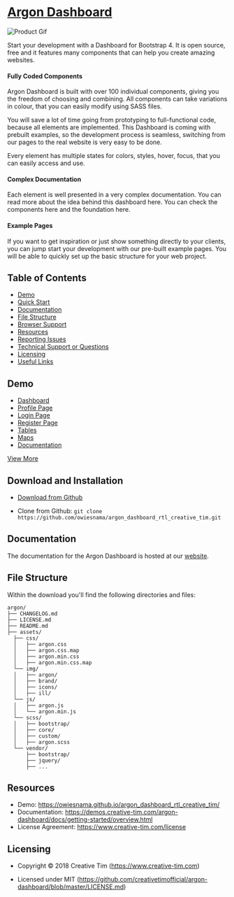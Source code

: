 # [Argon Dashboard](https://www.creative-tim.com/product/argon-dashboard)

![Product Gif](https://s3.amazonaws.com/creativetim_bucket/products/96/original/opt_ad_thumbnail.jpg)

Start your development with a Dashboard for Bootstrap 4. It is open source, free and it features many components that can help you create amazing websites.

#### Fully Coded Components

Argon Dashboard is built with over 100 individual components, giving you the freedom of choosing and combining. All components can take variations in colour, that you can easily modify using SASS files.

You will save a lot of time going from prototyping to full-functional code, because all elements are implemented. This Dashboard is coming with prebuilt examples, so the development process is seamless, switching from our pages to the real website is very easy to be done.

Every element has multiple states for colors, styles, hover, focus, that you can easily access and use.

#### Complex Documentation

Each element is well presented in a very complex documentation. You can read more about the idea behind this dashboard here. You can check the components here and the foundation here.

#### Example Pages

If you want to get inspiration or just show something directly to your clients, you can jump start your development with our pre-built example pages. You will be able to quickly set up the basic structure for your web project.

## Table of Contents

* [Demo](#demo)
* [Quick Start](#quick-start)
* [Documentation](#documentation)
* [File Structure](#file-structure)
* [Browser Support](#browser-support)
* [Resources](#resources)
* [Reporting Issues](#reporting-issues)
* [Technical Support or Questions](#technical-support-or-questions)
* [Licensing](#licensing)
* [Useful Links](#useful-links)


## Demo

- [Dashboard](https://owiesnama.github.io/argon_dashboard_rtl_creative_tim/)
- [Profile Page](https://owiesnama.github.io/argon_dashboard_rtl_creative_tim/examples/profile.html)
- [Login Page](https://owiesnama.github.io/argon_dashboard_rtl_creative_tim/examples/login.html)
- [Register Page](https://owiesnama.github.io/argon_dashboard_rtl_creative_tim/examples/register.html)
- [Tables](https://owiesnama.github.io/argon_dashboard_rtl_creative_tim/examples/tables.html)
- [Maps](https://owiesnama.github.io/argon_dashboard_rtl_creative_tim/examples/maps.html)
- [Documentation](https://owiesnama.github.io/argon_dashboard_rtl_creative_tim/docs/getting-started/overview.html)

[View More](https://demos.creative-tim.com/argon-dashboard)

## Download and Installation

- [Download from Github](https://github.com/owiesnama/argon_dashboard_rtl_creative_tim/archive/master.zip)

- Clone from Github: `git clone https://github.com/owiesnama/argon_dashboard_rtl_creative_tim.git`


## Documentation

The documentation for the Argon Dashboard is hosted at our [website](https://demos.creative-tim.com/argon-dashboard/docs/getting-started/overview.html).

## File Structure

Within the download you'll find the following directories and files:

```
argon/
├── CHANGELOG.md
├── LICENSE.md
├── README.md
├── assets/
  ├── css/
  │   ├── argon.css
  │   ├── argon.css.map
  │   ├── argon.min.css
  │   ├── argon.min.css.map
  └── img/
  │   ├── argon/
  │   ├── brand/
  │   ├── icons/
  │   ├── ill/
  └── js/
  │   ├── argon.js
  │   └── argon.min.js
  └── scss/
  │   ├── bootstrap/
  │   ├── core/
  │   ├── custom/
  │   ├── argon.scss
  └── vendor/
      ├── bootstrap/
      ├── jquery/
      ├── ...

```

## Resources

- Demo: <https://owiesnama.github.io/argon_dashboard_rtl_creative_tim/>
- Documentation: <https://demos.creative-tim.com/argon-dashboard/docs/getting-started/overview.html>
- License Agreement: <https://www.creative-tim.com/license>

## Licensing

- Copyright &copy; 2018 Creative Tim (https://www.creative-tim.com)

- Licensed under MIT (https://github.com/creativetimofficial/argon-dashboard/blob/master/LICENSE.md)

